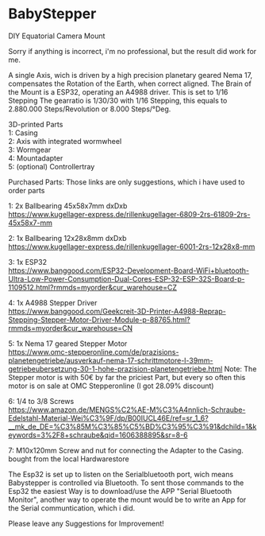 # BabyStepper
DIY Equatorial Camera Mount

Sorry if anything is incorrect, i'm no professional, but the result did work for me.

A single Axis, wich is driven by a high precision planetary geared Nema 17, compensates the Rotation of the Earth, when correct aligned.
The Brain of the Mount is a ESP32, operating an A4988 driver. This is set to 1/16 Stepping
The gearratio is 1/30/30 with 1/16 Stepping, this equals to 2.880.000 Steps/Revolution or 8.000 Steps/°Deg.

3D-printed Parts                                            
1: Casing                           
2: Axis with integrated wormwheel                                       
3: Wormgear                                           
4: Mountadapter                                 
5: (optional) Controllertray                                          


Purchased Parts:
Those links are only suggestions, which i have used to order parts

1: 2x Ballbearing 45x58x7mm  dxDxb                                        
https://www.kugellager-express.de/rillenkugellager-6809-2rs-61809-2rs-45x58x7-mm

2: 1x Ballbearing 12x28x8mm  dxDxb                                                
https://www.kugellager-express.de/rillenkugellager-6001-2rs-12x28x8-mm

3: 1x ESP32                                 
https://www.banggood.com/ESP32-Development-Board-WiFi+bluetooth-Ultra-Low-Power-Consumption-Dual-Cores-ESP-32-ESP-32S-Board-p-1109512.html?rmmds=myorder&cur_warehouse=CZ

4: 1x A4988 Stepper Driver                          
https://www.banggood.com/Geekcreit-3D-Printer-A4988-Reprap-Stepping-Stepper-Motor-Driver-Module-p-88765.html?rmmds=myorder&cur_warehouse=CN

5: 1x Nema 17 geared Stepper Motor                                            
https://www.omc-stepperonline.com/de/prazisions-planetengetriebe/ausverkauf-nema-17-schrittmotore-l-39mm-getriebeubersetzung-30-1-hohe-prazision-planetengetriebe.html
Note: The Stepper motor is with 50€ by far the priciest Part, but every so often this motor is on sale at OMC Stepperonline (I got 28.09% discount)

6: 1/4 to 3/8 Screws                              
https://www.amazon.de/MENGS%C2%AE-M%C3%A4nnlich-Schraube-Edelstahl-Material-Wei%C3%9F/dp/B00IUCL46E/ref=sr_1_6?__mk_de_DE=%C3%85M%C3%85%C5%BD%C3%95%C3%91&dchild=1&keywords=3%2F8+schraube&qid=1606388895&sr=8-6

7: M10x120mm Screw and nut for connecting the Adapter to the Casing.      
bought from the local Hardwarestore


The Esp32 is set up to listen on the Serialbluetooth port, wich means Babystepper is controlled via Bluetooth. To sent those commands to the Esp32 the easiest Way is to download/use the APP "Serial Bluetooth Monitor", another way to operate the mount would be to write an App for the Serial communtication, which i did.

Please leave any Suggestions for Improvement!
